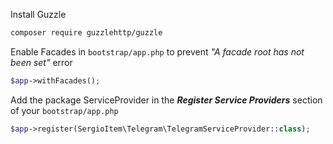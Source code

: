 Install Guzzle
```bash
composer require guzzlehttp/guzzle
```

Enable Facades in `bootstrap/app.php` to prevent _"A facade root has not been set"_ error
```php
$app->withFacades();
```

Add the package ServiceProvider in the **_Register Service Providers_** section of your `bootstrap/app.php`
```php
$app->register(SergioItem\Telegram\TelegramServiceProvider::class);
```

